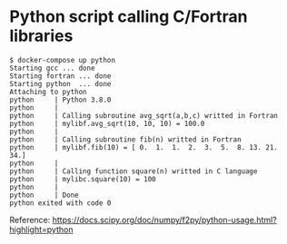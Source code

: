 # Python script calling C/Fortran libraries

```
$ docker-compose up python
Starting gcc ... done
Starting fortran ... done
Starting python  ... done
Attaching to python
python     | Python 3.8.0
python     |
python     | Calling subroutine avg_sqrt(a,b,c) writted in Fortran
python     | mylibf.avg_sqrt(10, 10, 10) = 100.0
python     |
python     | Calling subroutine fib(n) writted in Fortran
python     | mylibf.fib(10) = [ 0.  1.  1.  2.  3.  5.  8. 13. 21. 34.]
python     |
python     | Calling function square(n) writted in C language
python     | mylibc.square(10) = 100
python     |
python     | Done
python exited with code 0
```

Reference: https://docs.scipy.org/doc/numpy/f2py/python-usage.html?highlight=python
